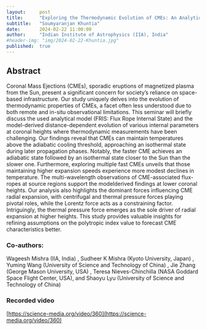 ```yaml
---
layout:     post
title:      "Exploring the Thermodynamic Evolution of CMEs: An Analytical Modeling Approach Using Global Kinematics"
subtitle:   "Soumyaranjan Khuntia"
date:       2024-02-22 11:00:00
author:     "Indian Institute of Astrophysics (IIA), India"
#header-img: "img/2024-02-22-Khuntia.jpg"
published:  true
---
```


## Abstract
Coronal Mass Ejections (CMEs), sporadic eruptions of magnetized plasma from the Sun, present a significant concern for society’s reliance on space-based infrastructure. Our study uniquely delves into the evolution of thermodynamic properties of CMEs, a facet often less understood due to both remote and in-situ observational limitations. This seminar will briefly discuss the used analytical model (FRIS: Flux Rope Internal State) and the model-derived distance-dependent evolution of various internal parameters at coronal heights where thermodynamic measurements have been challenging. Our findings reveal that CMEs can maintain temperatures above the adiabatic cooling threshold, approaching an isothermal state during later propagation phases. Notably, the faster CME achieves an adiabatic state followed by an isothermal state closer to the Sun than the slower one. Furthermore, exploring multiple fast CMEs unveils that those maintaining higher expansion speeds experience more modest declines in temperature. The multi-wavelength observations of CME-associated flux-ropes at source regions support the modelderived findings at lower coronal heights. Our analysis also highlights the dominant forces influencing CME radial expansion, with centrifugal and thermal pressure forces playing pivotal roles, while the Lorentz force acts as a constraining factor. Intriguingly, the thermal pressure force emerges as the sole driver of radial expansion at higher heights. This study provides valuable insights for refining assumptions on the polytropic index value to forecast CME characteristics better.

### Co-authors: 
Wageesh Mishra (IIA, India) , Sudheer K Mishra (Kyoto University, Japan) , Yuming Wang (University of Science and Technology of China) , Jie Zhang (George Mason University, USA) , Teresa Nieves-Chinchilla (NASA Goddard Space Flight Center, USA), and Shaoyu Lyu (University of Science and Technology of China)

### Recorded video
[https://science-media.org/video/360](https://science-media.org/video/360)
